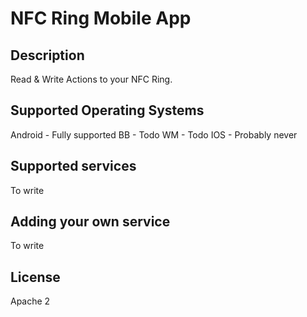 # NFC Ring Mobile App

## Description

Read & Write Actions to your NFC Ring.

## Supported Operating Systems
Android - Fully supported
BB - Todo
WM - Todo
IOS - Probably never

## Supported services
To write

## Adding your own service
To write

## License
Apache 2
